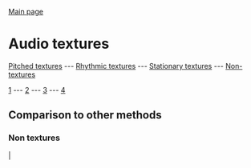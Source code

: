 [Main page](README.md)

# Audio textures

[Pitched textures](pitched_textures.md) --- [Rhythmic textures](rhythmic_textures.md) --- [Stationary textures](stationary_textures.md) --- [Non-textures](non_textures.md)

[1](non_textures/1/index.md) --- [2](non_textures/2/index.md) --- [3](non_textures/3/index.md) --- [4](non_textures/4/index.md)

## Comparison to other methods

### Non textures

 | 